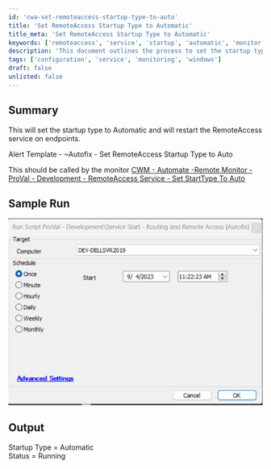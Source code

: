 ```yaml
---
id: 'cwa-set-remoteaccess-startup-type-to-auto'
title: 'Set RemoteAccess Startup Type to Automatic'
title_meta: 'Set RemoteAccess Startup Type to Automatic'
keywords: ['remoteaccess', 'service', 'startup', 'automatic', 'monitor']
description: 'This document outlines the process to set the startup type of the RemoteAccess service to Automatic and restart the service on endpoints. It includes an alert template and a sample run output for reference.'
tags: ['configuration', 'service', 'monitoring', 'windows']
draft: false
unlisted: false
---
```

## Summary

This will set the startup type to Automatic and will restart the RemoteAccess service on endpoints.

Alert Template -  ~Autofix - Set RemoteAccess Startup Type to Auto

This should be called by the monitor [CWM - Automate -Remote Monitor - ProVal - Development - RemoteAccess Service - Set StartType To Auto](https://proval.itglue.com/DOC-5078775-13808492)

## Sample Run

![Sample Run](../../../static/img/Service-Start---Routing-and-Remote-Access-Autofix/image_1.png)

## Output

Startup Type = Automatic  
Status = Running



